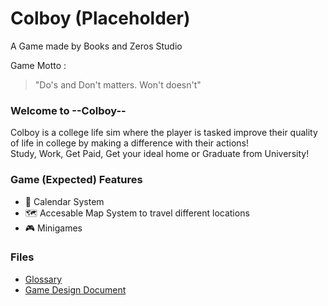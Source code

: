 # Colboy (Placeholder)
A Game made by Books and Zeros Studio

Game Motto : <br>
> "Do's and Don't matters. Won't doesn't"

### Welcome to --Colboy-- <br>
Colboy is a college life sim where the player is tasked improve their quality of life in college by making a difference with their actions! <br>
Study, Work, Get Paid, Get your ideal home or Graduate from University!


### Game (Expected) Features
* 📅 Calendar System
* 🗺️ Accesable Map System to travel different locations
* 🎮 Minigames

### Files
- [Glossary](./Docs/Glossary.md)
- [Game Design Document](./Docs/GDD.md)
